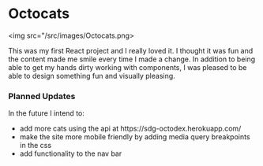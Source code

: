 # Octocats

<img src="/src/images/Octocats.png>

This was my first React project and I really loved it. I thought it was fun and the content made me smile every time I made a change. In addition to being able to get my hands dirty working with components, I was pleased to be able to design something fun and visually pleasing.

<h3> Planned Updates </h3>
In the future I intend to:
<ul>
  <li> add more cats using the api at https://sdg-octodex.herokuapp.com/ </li>
  <li> make the site more mobile friendly by adding media query breakpoints in the css </li>
  <li> add functionality to the nav bar </li>
</ul>
